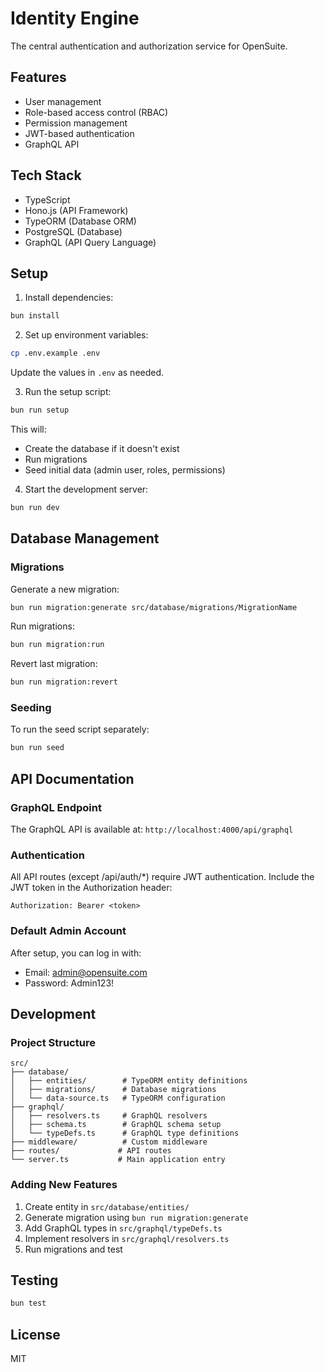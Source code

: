 # Identity Engine

The central authentication and authorization service for OpenSuite.

## Features

- User management
- Role-based access control (RBAC)
- Permission management
- JWT-based authentication
- GraphQL API

## Tech Stack

- TypeScript
- Hono.js (API Framework)
- TypeORM (Database ORM)
- PostgreSQL (Database)
- GraphQL (API Query Language)

## Setup

1. Install dependencies:
```bash
bun install
```

2. Set up environment variables:
```bash
cp .env.example .env
```
Update the values in `.env` as needed.

3. Run the setup script:
```bash
bun run setup
```
This will:
- Create the database if it doesn't exist
- Run migrations
- Seed initial data (admin user, roles, permissions)

4. Start the development server:
```bash
bun run dev
```

## Database Management

### Migrations

Generate a new migration:
```bash
bun run migration:generate src/database/migrations/MigrationName
```

Run migrations:
```bash
bun run migration:run
```

Revert last migration:
```bash
bun run migration:revert
```

### Seeding

To run the seed script separately:
```bash
bun run seed
```

## API Documentation

### GraphQL Endpoint

The GraphQL API is available at: `http://localhost:4000/api/graphql`

### Authentication

All API routes (except /api/auth/*) require JWT authentication. Include the JWT token in the Authorization header:

```
Authorization: Bearer <token>
```

### Default Admin Account

After setup, you can log in with:
- Email: admin@opensuite.com
- Password: Admin123!

## Development

### Project Structure

```
src/
├── database/
│   ├── entities/        # TypeORM entity definitions
│   ├── migrations/      # Database migrations
│   └── data-source.ts   # TypeORM configuration
├── graphql/
│   ├── resolvers.ts     # GraphQL resolvers
│   ├── schema.ts        # GraphQL schema setup
│   └── typeDefs.ts      # GraphQL type definitions
├── middleware/          # Custom middleware
├── routes/             # API routes
└── server.ts           # Main application entry
```

### Adding New Features

1. Create entity in `src/database/entities/`
2. Generate migration using `bun run migration:generate`
3. Add GraphQL types in `src/graphql/typeDefs.ts`
4. Implement resolvers in `src/graphql/resolvers.ts`
5. Run migrations and test

## Testing

```bash
bun test
```

## License

MIT
